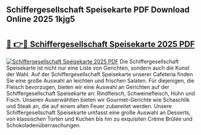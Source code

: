 ## Schiffergesellschaft Speisekarte PDF Download Online 2025 1kjg5

# <h2><a href="http://gcafsv.nevu.top/?p=Schiffergesellschaft+Speisekarte">🔗 👉🔴 Schiffergesellschaft Speisekarte 2025 PDF</a></h2>

[![Schiffergesellschaft Speisekarte 2025 PDF](https://i.imgur.com/dBaPXMq.png)](http://gcafsv.nevu.top/?p=Schiffergesellschaft+Speisekarte)
Die Schiffergesellschaft Speisekarte ist nicht nur eine Liste von Gerichten, sondern auch die Kunst der Wahl. Auf der Schiffergesellschaft Speisekarte unserer Cafeteria finden Sie eine große Auswahl an leichten und frischen Salaten. Für diejenigen, die Fleisch bevorzugen, bieten wir eine Auswahl an Gerichten auf der Schiffergesellschaft Speisekarte an: Rindfleisch, Schweinefleisch, Huhn und Fisch. Unseren Auserwählten bieten wir Gourmet-Gerichte wie Schaschlik und Steak an, die auf einem alten Feuer zubereitet werden. Unsere Schiffergesellschaft Speisekarte umfasst eine große Auswahl an Desserts, von klassischen Torten und Kuchen bis hin zu exquisiten Crème Brûlée und Schokoladenüberraschungen.
